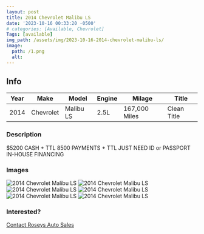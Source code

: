 ```yaml
---
layout: post
title: 2014 Chevrolet Malibu LS
date: '2023-10-16 00:33:20 -0500'
# categories: [Available, Chevrolet]
Tags: [available]
img_path: /assets/img/2023-10-16-2014-chevrolet-malibu-ls/
image:
  path: /1.png
  alt: 
---
```

## Info

| Year | Make | Model | Engine | Milage | Title |
| ---  | ---  | ---   | ---    | ---    | ---   |
| 2014 | Chevrolet | Malibu LS  | 2.5L   | 167,000 Miles   | Clean Title   |

### Description

$5200 CASH + TTL 8500 PAYMENTS + TTL JUST NEED ID or PASSPORT IN-HOUSE FINANCING

### Images

![2014 Chevrolet Malibu LS](2.jpeg)
![2014 Chevrolet Malibu LS](3.jpeg)
![2014 Chevrolet Malibu LS](4.jpeg)
![2014 Chevrolet Malibu LS](5.jpeg)
![2014 Chevrolet Malibu LS](6.jpeg)
![2014 Chevrolet Malibu LS](7.jpeg)

### Interested?

<a class="btn btn-primary"  role="button" href="sms:+12142904671?body=I%20am%20Interested%20in%20the%202014%20Chevrolet%20Malibu%20LS"><i class="fa fa-phone" ></i> Contact Roseys Auto Sales</a>
